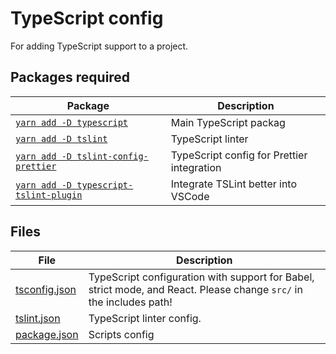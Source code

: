 # TypeScript config

For adding TypeScript support to a project.

## Packages required

| Package                                                                            | Description                                |
| ---------------------------------------------------------------------------------- | ------------------------------------------ |
| [`yarn add -D typescript`](https://yarn.pm/typescript)                             | Main TypeScript packag                     |
| [`yarn add -D tslint`](https://yarn.pm/tslint)                                     | TypeScript linter                          |
| [`yarn add -D tslint-config-prettier`](https://yarn.pm/tslint-config-prettier)     | TypeScript config for Prettier integration |
| [`yarn add -D typescript-tslint-plugin`](https://yarn.pm/typescript-tslint-plugin) | Integrate TSLint better into VSCode        |

## Files

| File                             | Description                                                                                                         |
| -------------------------------- | ------------------------------------------------------------------------------------------------------------------- |
| [tsconfig.json](./tsconfig.json) | TypeScript configuration with support for Babel, strict mode, and React. Please change `src/` in the includes path! |
| [tslint.json](./tslint.json)     | TypeScript linter config.                                                                                           |
| [package.json](./package.json)   | Scripts config                                                                                                      |
